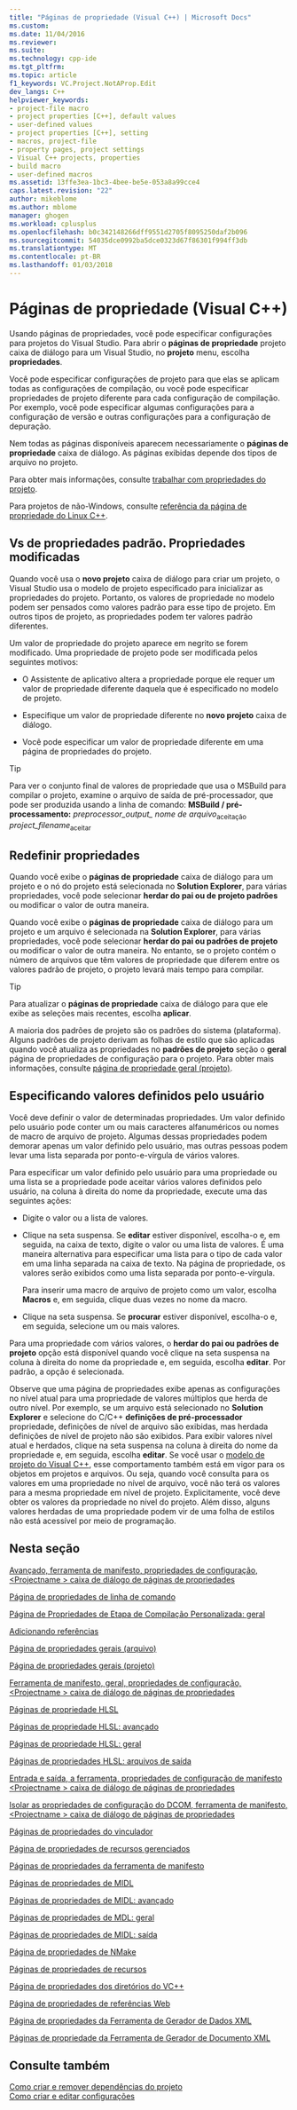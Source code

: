 ```yaml
---
title: "Páginas de propriedade (Visual C++) | Microsoft Docs"
ms.custom: 
ms.date: 11/04/2016
ms.reviewer: 
ms.suite: 
ms.technology: cpp-ide
ms.tgt_pltfrm: 
ms.topic: article
f1_keywords: VC.Project.NotAProp.Edit
dev_langs: C++
helpviewer_keywords:
- project-file macro
- project properties [C++], default values
- user-defined values
- project properties [C++], setting
- macros, project-file
- property pages, project settings
- Visual C++ projects, properties
- build macro
- user-defined macros
ms.assetid: 13ffe3ea-1bc3-4bee-be5e-053a8a99cce4
caps.latest.revision: "22"
author: mikeblome
ms.author: mblome
manager: ghogen
ms.workload: cplusplus
ms.openlocfilehash: b0c342148266dff9551d2705f8095250daf2b096
ms.sourcegitcommit: 54035dce0992ba5dce0323d67f86301f994ff3db
ms.translationtype: MT
ms.contentlocale: pt-BR
ms.lasthandoff: 01/03/2018
---
```

# <a name="property-pages-visual-c"></a>Páginas de propriedade (Visual C++)

Usando páginas de propriedades, você pode especificar configurações para projetos do Visual Studio. Para abrir o **páginas de propriedade** projeto caixa de diálogo para um Visual Studio, no **projeto** menu, escolha **propriedades**.

Você pode especificar configurações de projeto para que elas se aplicam todas as configurações de compilação, ou você pode especificar propriedades de projeto diferente para cada configuração de compilação. Por exemplo, você pode especificar algumas configurações para a configuração de versão e outras configurações para a configuração de depuração.

Nem todas as páginas disponíveis aparecem necessariamente o **páginas de propriedade** caixa de diálogo. As páginas exibidas depende dos tipos de arquivo no projeto.

Para obter mais informações, consulte [trabalhar com propriedades do projeto](../ide/working-with-project-properties.md).

Para projetos de não-Windows, consulte [referência da página de propriedade do Linux C++](../linux/prop-pages-linux.md)<!-- or [C++ Cross Platform Property Page Reference](../linux/prop-pages-linux.md)-->.

## <a name="default-properties-vs-modified-properties"></a>Vs de propriedades padrão. Propriedades modificadas

Quando você usa o **novo projeto** caixa de diálogo para criar um projeto, o Visual Studio usa o modelo de projeto especificado para inicializar as propriedades do projeto. Portanto, os valores de propriedade no modelo podem ser pensados como valores padrão para esse tipo de projeto. Em outros tipos de projeto, as propriedades podem ter valores padrão diferentes.

Um valor de propriedade do projeto aparece em negrito se forem modificado. Uma propriedade de projeto pode ser modificada pelos seguintes motivos:

- O Assistente de aplicativo altera a propriedade porque ele requer um valor de propriedade diferente daquela que é especificado no modelo de projeto.

- Especifique um valor de propriedade diferente no **novo projeto** caixa de diálogo.

- Você pode especificar um valor de propriedade diferente em uma página de propriedades do projeto.

> [!TIP]
> Para ver o conjunto final de valores de propriedade que usa o MSBuild para compilar o projeto, examine o arquivo de saída de pré-processador, que pode ser produzida usando a linha de comando: **MSBuild / pré-processamento:** *preprocessor_output_ nome de arquivo*<sub>aceitação</sub> *project_filename*<sub>aceitar</sub>

## <a name="resetting-properties"></a>Redefinir propriedades

Quando você exibe o **páginas de propriedade** caixa de diálogo para um projeto e o nó do projeto está selecionada no **Solution Explorer**, para várias propriedades, você pode selecionar **herdar do pai ou de projeto padrões** ou modificar o valor de outra maneira.

Quando você exibe o **páginas de propriedade** caixa de diálogo para um projeto e um arquivo é selecionada na **Solution Explorer**, para várias propriedades, você pode selecionar **herdar do pai ou padrões de projeto** ou modificar o valor de outra maneira. No entanto, se o projeto contém o número de arquivos que têm valores de propriedade que diferem entre os valores padrão de projeto, o projeto levará mais tempo para compilar.

> [!TIP]
> Para atualizar o **páginas de propriedade** caixa de diálogo para que ele exibe as seleções mais recentes, escolha **aplicar**.

A maioria dos padrões de projeto são os padrões do sistema (plataforma). Alguns padrões de projeto derivam as folhas de estilo que são aplicadas quando você atualiza as propriedades no **padrões de projeto** seção o **geral** página de propriedades de configuração para o projeto. Para obter mais informações, consulte [página de propriedade geral (projeto)](../ide/general-property-page-project.md).

## <a name="specifying-user-defined-values"></a>Especificando valores definidos pelo usuário

Você deve definir o valor de determinadas propriedades. Um valor definido pelo usuário pode conter um ou mais caracteres alfanuméricos ou nomes de macro de arquivo de projeto. Algumas dessas propriedades podem demorar apenas um valor definido pelo usuário, mas outras pessoas podem levar uma lista separada por ponto-e-vírgula de vários valores.

Para especificar um valor definido pelo usuário para uma propriedade ou uma lista se a propriedade pode aceitar vários valores definidos pelo usuário, na coluna à direita do nome da propriedade, execute uma das seguintes ações:

- Digite o valor ou a lista de valores.

- Clique na seta suspensa. Se **editar** estiver disponível, escolha-o e, em seguida, na caixa de texto, digite o valor ou uma lista de valores. É uma maneira alternativa para especificar uma lista para o tipo de cada valor em uma linha separada na caixa de texto. Na página de propriedade, os valores serão exibidos como uma lista separada por ponto-e-vírgula.

   Para inserir uma macro de arquivo de projeto como um valor, escolha **Macros** e, em seguida, clique duas vezes no nome da macro.

- Clique na seta suspensa. Se **procurar** estiver disponível, escolha-o e, em seguida, selecione um ou mais valores.

Para uma propriedade com vários valores, o **herdar do pai ou padrões de projeto** opção está disponível quando você clique na seta suspensa na coluna à direita do nome da propriedade e, em seguida, escolha **editar**. Por padrão, a opção é selecionada.

Observe que uma página de propriedades exibe apenas as configurações no nível atual para uma propriedade de valores múltiplos que herda de outro nível. Por exemplo, se um arquivo está selecionado no **Solution Explorer** e selecione do C/C++ **definições de pré-processador** propriedade, definições de nível de arquivo são exibidas, mas herdada definições de nível de projeto não são exibidos. Para exibir valores nível atual e herdados, clique na seta suspensa na coluna à direita do nome da propriedade e, em seguida, escolha **editar**. Se você usar o [modelo de projeto do Visual C++](https://docs.microsoft.com/dotnet/api/microsoft.visualstudio.vcprojectengine), esse comportamento também está em vigor para os objetos em projetos e arquivos. Ou seja, quando você consulta para os valores em uma propriedade no nível de arquivo, você não terá os valores para a mesma propriedade em nível de projeto. Explicitamente, você deve obter os valores da propriedade no nível do projeto. Além disso, alguns valores herdadas de uma propriedade podem vir de uma folha de estilos não está acessível por meio de programação.

## <a name="in-this-section"></a>Nesta seção

[Avançado, ferramenta de manifesto, propriedades de configuração, \<Projectname > caixa de diálogo de páginas de propriedades](../ide/advanced-manifest-tool.md)

[Página de propriedades de linha de comando](../ide/command-line-property-pages.md)

[Página de Propriedades de Etapa de Compilação Personalizada: geral](../ide/custom-build-step-property-page-general.md)

[Adicionando referências](../ide/adding-references-in-visual-cpp-projects.md)

[Página de propriedades gerais (arquivo)](../ide/general-property-page-file.md)

[Página de propriedades gerais (projeto)](../ide/general-property-page-project.md)

[Ferramenta de manifesto, geral, propriedades de configuração, \<Projectname > caixa de diálogo de páginas de propriedades](../ide/general-manifest-tool-configuration-properties.md)

[Páginas de propriedade HLSL](../ide/hlsl-property-pages.md)

[Páginas de propriedade HLSL: avançado](../ide/hlsl-property-pages-advanced.md)

[Páginas de propriedade HLSL: geral](../ide/hlsl-property-pages-general.md)

[Páginas de propriedades HLSL: arquivos de saída](../ide/hlsl-property-pages-output-files.md)

[Entrada e saída, a ferramenta, propriedades de configuração de manifesto \<Projectname > caixa de diálogo de páginas de propriedades](../ide/input-and-output-manifest-tool.md)

[Isolar as propriedades de configuração do DCOM, ferramenta de manifesto, \<Projectname > caixa de diálogo de páginas de propriedades](../ide/isolated-com-manifest-tool.md)

[Páginas de propriedades do vinculador](../ide/linker-property-pages.md)

[Página de propriedades de recursos gerenciados](../ide/managed-resources-property-page.md)

[Páginas de propriedades da ferramenta de manifesto](../ide/manifest-tool-property-pages.md)

[Páginas de propriedades de MIDL](../ide/midl-property-pages.md)

[Páginas de propriedades de MIDL: avançado](../ide/midl-property-pages-advanced.md)

[Páginas de propriedades de MDL: geral](../ide/midl-property-pages-general.md)

[Páginas de propriedades de MIDL: saída](../ide/midl-property-pages-output.md)

[Página de propriedades de NMake](../ide/nmake-property-page.md)

[Páginas de propriedades de recursos](../ide/resources-property-pages.md)

[Página de propriedades dos diretórios do VC++](../ide/vcpp-directories-property-page.md)

[Página de propriedades de referências Web](../ide/web-references-property-page.md)

[Página de propriedades da Ferramenta de Gerador de Dados XML](../ide/xml-data-generator-tool-property-page.md)

[Páginas de propriedade da Ferramenta de Gerador de Documento XML](../ide/xml-document-generator-tool-property-pages.md)

## <a name="see-also"></a>Consulte também

[Como criar e remover dependências do projeto](/visualstudio/ide/how-to-create-and-remove-project-dependencies)  
[Como criar e editar configurações](/visualstudio/ide/how-to-create-and-edit-configurations)  
